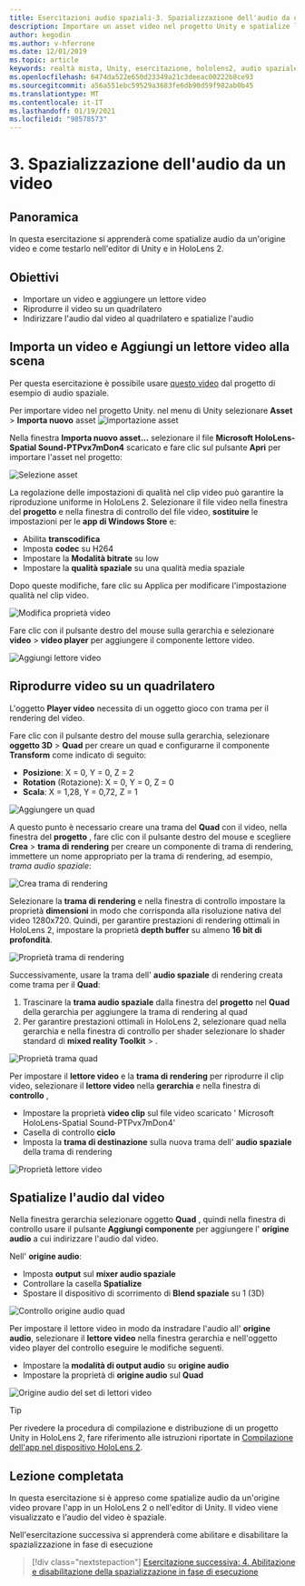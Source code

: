 ```yaml
---
title: Esercitazioni audio spaziali-3. Spazializzazione dell'audio da un video
description: Importare un asset video nel progetto Unity e spatialize l'audio dal video.
author: kegodin
ms.author: v-hferrone
ms.date: 12/01/2019
ms.topic: article
keywords: realtà mista, Unity, esercitazione, hololens2, audio spaziale, MRTK, Toolkit per realtà mista, UWP, Windows 10, HRTF, funzione di trasferimento relativa alla testa, Reverb, Microsoft Spatializer, importazione video, lettore video
ms.openlocfilehash: 6474da522e650d23349a21c3deeac00222b8ce93
ms.sourcegitcommit: a56a551ebc59529a3683fe6db90d59f982ab0b45
ms.translationtype: MT
ms.contentlocale: it-IT
ms.lasthandoff: 01/19/2021
ms.locfileid: "98578573"
---
```

# <a name="3-spatializing-audio-from-a-video"></a>3. Spazializzazione dell'audio da un video

## <a name="overview"></a>Panoramica

In questa esercitazione si apprenderà come spatialize audio da un'origine video e come testarlo nell'editor di Unity e in HoloLens 2.

## <a name="objectives"></a>Obiettivi

* Importare un video e aggiungere un lettore video
* Riprodurre il video su un quadrilatero
* Indirizzare l'audio dal video al quadrilatero e spatialize l'audio

## <a name="import-a-video-and-add-a-video-player-to-the-scene"></a>Importa un video e Aggiungi un lettore video alla scena

Per questa esercitazione è possibile usare [questo video](https://github.com/microsoft/spatialaudio-unity/blob/develop/Samples/MicrosoftSpatializerSample/Assets/Microsoft%20HoloLens%20-%20Spatial%20Sound-PTPvx7mDon4.mp4?raw=true) dal progetto di esempio di audio spaziale.

Per importare video nel progetto Unity. nel menu di Unity selezionare **Asset**  >  **Importa nuovo** asset 
 ![ importazione asset](images/spatial-audio/spatial-audio-03-section1-step1-1.png)

Nella finestra **Importa nuovo asset...** selezionare il file **Microsoft HoloLens-Spatial Sound-PTPvx7mDon4** scaricato e fare clic sul pulsante **Apri** per importare l'asset nel progetto:

![Selezione asset](images/spatial-audio/spatial-audio-03-section1-step1-2.png)

La regolazione delle impostazioni di qualità nel clip video può garantire la riproduzione uniforme in HoloLens 2. Selezionare il file video nella finestra del **progetto** e nella finestra di controllo del file video, **sostituire** le impostazioni per le **app di Windows Store** e:

* Abilita **transcodifica**
* Imposta **codec** su H264
* Impostare la **Modalità bitrate** su low
* Impostare la **qualità spaziale** su una qualità media spaziale

Dopo queste modifiche, fare clic su Applica per modificare l'impostazione qualità nel clip video.

![Modifica proprietà video](images/spatial-audio/spatial-audio-03-section1-step1-3.png)

Fare clic con il pulsante destro del mouse sulla gerarchia e selezionare **video**  >  **video player** per aggiungere il componente lettore video.

![Aggiungi lettore video](images/spatial-audio/spatial-audio-03-section1-step1-4.png)

## <a name="play-video-onto-a-quadrangle"></a>Riprodurre video su un quadrilatero

L'oggetto **Player video** necessita di un oggetto gioco con trama per il rendering del video.

Fare clic con il pulsante destro del mouse sulla gerarchia, selezionare **oggetto 3D**  >  **Quad** per creare un quad e configurarne il componente **Transform** come indicato di seguito:

* **Posizione**: X = 0, Y = 0, Z = 2
* **Rotation** (Rotazione): X = 0, Y = 0, Z = 0
* **Scala**: X = 1,28, Y = 0,72, Z = 1

![Aggiungere un quad](images/spatial-audio/spatial-audio-03-section2-step1-1.png)

A questo punto è necessario creare una trama del **Quad** con il video, nella finestra del **progetto** , fare clic con il pulsante destro del mouse e scegliere **Crea**  >  **trama di rendering** per creare un componente di trama di rendering, immettere un nome appropriato per la trama di rendering, ad esempio, _trama audio spaziale_:

![Crea trama di rendering](images/spatial-audio/spatial-audio-03-section2-step1-2.png)

Selezionare la **trama di rendering** e nella finestra di controllo impostare la proprietà **dimensioni** in modo che corrisponda alla risoluzione nativa del video 1280x720. Quindi, per garantire prestazioni di rendering ottimali in HoloLens 2, impostare la proprietà **depth buffer** su almeno **16 bit di profondità**.

![Proprietà trama di rendering](images/spatial-audio/spatial-audio-03-section2-step1-3.png)

Successivamente, usare la trama dell' **audio spaziale** di rendering creata come trama per il **Quad**:

1. Trascinare la **trama audio spaziale** dalla finestra del **progetto** nel **Quad** della gerarchia per aggiungere la trama di rendering al quad
2. Per garantire prestazioni ottimali in HoloLens 2, selezionare quad nella gerarchia e nella finestra di controllo per shader selezionare lo shader standard di **mixed reality Toolkit**  >   .

![Proprietà trama quad](images/spatial-audio/spatial-audio-03-section2-step1-4.png)

Per impostare il **lettore video** e la **trama di rendering** per riprodurre il clip video, selezionare il **lettore video** nella **gerarchia** e nella finestra di **controllo** ,

* Impostare la proprietà **video clip** sul file video scaricato ' Microsoft HoloLens-Spatial Sound-PTPvx7mDon4'
* Casella di controllo **ciclo**
* Imposta la **trama di destinazione** sulla nuova trama dell' **audio spaziale** della trama di rendering

![Proprietà lettore video](images/spatial-audio/spatial-audio-03-section2-step1-5.png)

## <a name="spatialize-the-audio-from-the-video"></a>Spatialize l'audio dal video

Nella finestra gerarchia selezionare oggetto **Quad** , quindi nella finestra di controllo usare il pulsante **Aggiungi componente** per aggiungere l' **origine audio** a cui indirizzare l'audio dal video.

Nell' **origine audio**:

* Imposta **output** sul **mixer audio spaziale**
* Controllare la casella **Spatialize**
* Spostare il dispositivo di scorrimento di **Blend spaziale** su 1 (3D)

![Controllo origine audio quad](images/spatial-audio/spatial-audio-03-section3-step1-1.png)

Per impostare il lettore video in modo da instradare l'audio all' **origine audio**, selezionare il **lettore video** nella finestra gerarchia e nell'oggetto video player del controllo eseguire le modifiche seguenti.

* Impostare la **modalità di output audio** su **origine audio**
* Impostare la proprietà di **origine audio** sul **Quad**

![Origine audio del set di lettori video](images/spatial-audio/spatial-audio-03-section3-step1-2.png)

> [!TIP]
> Per rivedere la procedura di compilazione e distribuzione di un progetto Unity in HoloLens 2, fare riferimento alle istruzioni riportate in [Compilazione dell'app nel dispositivo HoloLens 2](mr-learning-base-02.md#building-your-application-to-your-hololens-2).

## <a name="congratulations"></a>Lezione completata

In questa esercitazione si è appreso come spatialize audio da un'origine video provare l'app in un HoloLens 2 o nell'editor di Unity. Il video viene visualizzato e l'audio del video è spaziale.

Nell'esercitazione successiva si apprenderà come abilitare e disabilitare la spazializzazione in fase di esecuzione

> [!div class="nextstepaction"]
> [Esercitazione successiva: 4. Abilitazione e disabilitazione della spazializzazione in fase di esecuzione](unity-spatial-audio-ch4.md)
